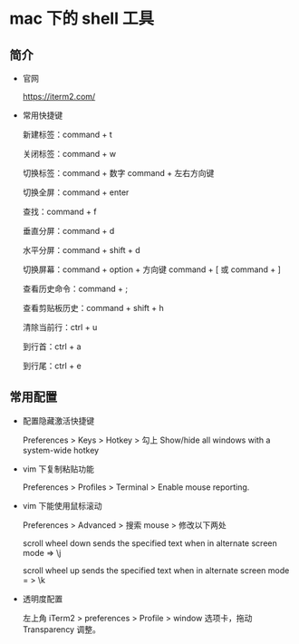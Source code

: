 # mac 下的 shell 工具

## 简介

- 官网

  <https://iterm2.com/>

- 常用快捷键

  新建标签：command + t

  关闭标签：command + w

  切换标签：command + 数字 command + 左右方向键

  切换全屏：command + enter

  查找：command + f

  垂直分屏：command + d

  水平分屏：command + shift + d

  切换屏幕：command + option + 方向键 command + [ 或 command + ]

  查看历史命令：command + ;

  查看剪贴板历史：command + shift + h

  清除当前行：ctrl + u

  到行首：ctrl + a

  到行尾：ctrl + e

## 常用配置

- 配置隐藏激活快捷键

  Preferences > Keys > Hotkey > 勾上 Show/hide all windows with a system-wide hotkey

- vim 下复制粘贴功能

  Preferences > Profiles > Terminal > Enable mouse reporting.

- vim 下能使用鼠标滚动

  Preferences > Advanced > 搜索 mouse > 修改以下两处

  scroll wheel down sends the specified text when in alternate screen mode => \j

  scroll wheel up sends the specified text when in alternate screen mode = > \k

- 透明度配置

  左上角 iTerm2 > preferences > Profile > window 选项卡，拖动 Transparency 调整。
  